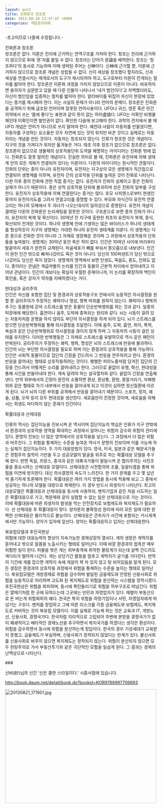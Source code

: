 ```yaml
---
layout: post
title: 진화론과 창조론
date: 2013-08-20 22:47:07 +0900
categories: 깨달음의대화
---
```

-초고이므로 나중에 수정됩니다.-



진화론과 창조론     
창조론은 없다. 이론은 진리에 근거하는 연역구조를 가져야 한다. 창조는 진리에 근거하지 않으므로 뒤에 ‘론’자를 붙일 수 없다. 창조라는 단어가 론論을 배척한다. 창조는 ‘창조하다’의 동사로 기능하며 이때 생략된 주어는 신神이다. 신神에 근거할 뿐, 이론에 근거하지 않으므로 창조론 개념은 성립될 수 없다. 신이 세상을 창조했다 할지라도, 신과 세상을 연결시키는 매개로서의 도구가 제시되어야 하고, 도구로부터 이론이 전개되는 절차를 밟아야 한다. 창조론은 이론화 과정을 거치지 않았으므로 이론이 아니다. 비유하자면 용의자가 심문받고 있을 때 다른 인물이 나타나서 ‘내가 범인이다’고 자백했더라도, 자신이 범인임을 입증하는 절차를 밟아야 한다. 알리바이를 뒤집어 자신이 현장에 있었다는 증거를 제시해야 한다. 이는 사실의 문제가 아니라 언어의 문제다. 창조론은 진화론을 공격하기 위해 급조된 언어이며 잘못된 언어사용이다. UFO나 귀신, 영혼 혹은 민간의약에서 쓰는 ‘몸에 좋다’는 표현과 같이 뜻이 없는 허어虛語다. UFO는 미확인 비행물체인데 미확인이면 발언권이 없다. 확인한 다음에 보고해야 한다. 과학의 견지에서 볼 때 UFO 개념은 언어가 아니므로 쓰지 말아야 한다. 예컨대 사람이 자동차를 만들었다면, 자동차를 구성하는 요소들은 모두 자연에 있는 것의 위치만 바꾼 것이고 실제로는 자동차라는 개념을 만든 것이다. 자동차는 창조되지 않는다. 인류가 창조한 것은 개념이다. 지구의 것을 가져다가 위치만 옮겨놓은 거다. 태초 이후 창조가 없으므로 창조론은 없다. 창조론이 없으므로 생물체의 상호작용단위 도약을 해명하는 아이디어는 진화론 밖에 없다. 진화론도 잘못 알려진 개념이다. 진실한 의미로 볼 때, 진화론은 유전자에 의해 생태계 안의 모든 개체가 연결되어 있다는 이론이다. 다윈의 아이디어는 원시적인 관찰이다. 진화의 단위는 종이 아니라 유전자이며, 유전자는 지구상의 모든 생명체가 직간접으로 연결되어 생명계를 이루며, 유전자 간의 상호작용 단위를 높여온 것이 진화로 나타난다. 다윈 이후 종의 진화에 관한 직접 증거는 없다. 유전자가 진화의 실체이고 종은 진화의 실체가 아니기 때문이다. 종은 성적 상호작용 단위에 불과하며 성은 진화의 일부를 구성한다. 유전자가 상호작용에 의해 연결된다는 증거는 많다. 호모 사피엔스로부터 현생인류까지 유전자지도를 그려서 연결고리를 증명할 수 있다. 부모와 자식간이 유전적 연결고리는 하나의 모체에서 두 자녀가 나오는데서의 일의성으로 증명된다. 유전자 개념이 결여된 다윈의 진화론은 논리세팅을 잘못한 것이다. 구조론으로 보면 종의 진화가 아니라, 유전자의 복제 및 확산이다. 30억년 전 지구에 출현한 최초의 유전자가 복제, 증식, 확산되어 전개된 것이다. 하나의 생명체 안에 기생하는 많은 바이러스가 하나의 생태계를 형성하듯이 지구의 생명체는 거대한 하나의 유전자 생태계를 이룬다. 이 생명계는 다른 종으로 진화한 것이 아니라 그 자체로 생장해온 것이며 그 과정에서 상호작용의 단위들을 높여왔다. 생명계는 30억년 동안 죽은 적이 없다. 인간은 10여년 사이에 머리부터 발끝까지 세포가 완전히 교체된다. 파골세포가 뼈를 부숴서 똥오줌으로 내보낸다. 인간이 완전 인간 밖으로 빠져나갔어도 죽은 것이 아니다. 당신의 100퍼센트가 당신 밖으로 나갔어도 당신은 죽지 않았다. 생명계의 영역에서 보면 탄생도, 죽음도, 종도, 진화도 없다. 종이라는 관념은 계급차별의 논리를 인간과 동물의 근본적 차이에서 얻어내려고 지어낸 관념이다. 인간이 개보다눈 확실히 우월한 존재이니까, 이 논리를 확장하여 백인이 흑인을, 혹은 강자가 약자를 지배하겠다는 거다. 


  


현대성과 공리주의     
인간은 자신을 포함한 집단 및 환경과의 상호작용구조 안에서의 능동적인 의사결정을 원할 뿐 공리주의가 주장하는 쾌락이나 명성, 행복 따위를 원하지 않는다. 쾌락이나 행복의 추구는 동물원에 갇혀 스트레스를 받은 동물이 단순반복행위를 하는 것과 같다. 일종의 틱장애에 해당한다. 흡연이나 음주, 도박에 중독되는 원리와 같다. 뇌는 시동이 걸려 있는 자동차처럼 운행을 하지 않아도 부단히 의사결정을 하게 되어 있다. 뇌가 스트레스를 받으면 단순반복행위를 통해 의사결정을 조달한다. 이때 음주, 도박, 흡연, 취미, 폭력, 욕설과 같은 단순반복행위로 의사결정을 끊이지 않게 하며 그 자동차의 시동이 걸린 상태를 유지한다. 이러한 반복행동은 그 자체로 스트레스를 유발하므로 역시 같은 패턴이 반복된다. 공리주의가 주장하는 쾌락, 행복, 명성은 뇌의 스트레스에 반응에 불과하다. 인간의 뇌는 부단한 의사결정을 필요로 하며 이는 환경과의 상호작용을 통해 가능하다. 인간은 사회적 동물이므로 집단의 긴장을 건드려서 그 반응을 연주하려고 한다. 환경의 반응을 끌어내는 형태로 상호작용하려는 것이다. 팽팽한 피아노줄처럼 당겨진 집단의 긴장을 건드려서 어떻게든 소리를 끌어내려고 한다. 그러므로 끝없이 유행, 혁신, 현대성을 통해 사건을 만들어내야 한다. 계속 달려야 하는 설국열차와 같다. 끝없이 긴장을 연출해 낸다. 만약 외부에서의 긴장이 완전히 소멸하면 환상, 환상통, 환청, 중얼거리기, 자해행위와 같은 형태로 자기 내부에서 반응을 끌어내게 되고 이것이 심하면 정신질환에 이르게 된다. 뇌가 뇌의 다른 부위를 공격해서 반응을 끌어내기 때문이다. 스포츠, 정치, 예술, 상품, 오락 등이 모두 현대성을 생산한다. 새로움만이 진정한 것이며, 새로움을 위해서는 희생도 마다하지 않는 존재가 인간이다. 



<p style="BACKGROUND: #ffffff; mso-pagination: none; mso-padding-alt: 0pt 0pt 0pt 0pt" class="0">
  확률대응과 선제대응
</p>

<p style="BACKGROUND: #ffffff; mso-pagination: none; mso-padding-alt: 0pt 0pt 0pt 0pt" class="0">
  인류의 역사는 집단지능을 진보시켜 온 역사이며 집단지능의 핵심은 인류가 지구 안밖에서 환경과의 상호작용 영역을 확대하는 과정에서 일어나는 위험의 감수와 위험의 관리에 있다. 문명의 진보는 더 많은 영역에서의 상호작용을 낳는다. 그 과정에서 더 많은 위험과 마주친다. 그 위험을 통제하는 수준을 높여온 역사가 문명의 진보이며 이를 가능케 하는 실체가 집단지능이다. 두 가지 대응방법이 있다. 영국, 미국, 일본과 같은 해양국가들은 경험주의 철학이 기반을 두고 성공모델의 발굴을 위주로 하는 확률대응 모델을 추구해 왔다. 반면 독일, 프랑스, 중국과 같은 대륙국가들이 발달시켜 온 합리주의는 사전조율을 중요시하는 선제대응 모델이다. 선제대응은 사전합의와 조율, 일괄타결을 통해 위험을 미연에 방지한다. 대신 의사결정의 속도가 느려진다. 한 가지 문제를 두고 몇 십년씩 줄기차게 토론해야 한다. 확률대응은 여러 가지 방법을 동시에 적용해 보고 그 중에서 성공하는 하나의 모델을 대량으로 복제한다. 이 경우 반드시 희생자가 나타난다. 최고의 대응모델은 확률대응과 선제대응을 동시에 사용하되, 벤처기업과 같은 처음 시도하는 일은 확률대응으로 가고, 핵문제와 같이 실험할 수 없는 일은 선제대응으로 가는 것이다. 이때 확률대응에 따른 희생자의 발생을 막는 안전장치로 보험제도와 복지제도가 필요하다. 선 선제대응 후 확률대응이 맞다. 양자론의 불확정성 원리에 따라 모든 일에 대한 완벽한 선제대응은 물리적으로 불능이다. 선제대응은 관측자가 사건에 포함되는 거시세계에서만 가능하다. 양자가 입자에 앞선다. 양자는 확률대응하고 입자는 선제대응한다.
</p>


  


북유럽모델과 후진국현상     
위험에 대한 대응능력의 향상이 지속가능한 경제성장의 열쇠다. 게의 생장은 게딱지를 뜯어내고 밖으로 알몸을 노출시키는 형태로 일어난다. 이때 바깥 환경과의 접촉은 매우 위험한 일이 된다. 허물을 벗은 게는 외부충격에 취약한 물렁게가 되는데 살짝 건드려도 게다리가 떨어져 나간다. 게는 상당기간 활동을 멈추고 게딱지가 굳기를 기다린다. 만약 이 기간에 게를 잡으면 게딱지 속에 게살이 꽉 차 있지 않고 텅 비어있음을 알게 된다. 모든 생장은 환경과의 상호작용 과정에서 위험을 통제하는 수준을 높이는 형태로 일어난다. 북유럽모델은 개방경제로 위험을 감수하며 발달된 금융제도와 안정된 신용사회로 위험을 능동적으로 처리하며 고도화 된 복지제도로 위험을 분산하는 시스템을 정착시켰다. 후진국현상은 위험을 회피하며, 동시에 폭탄돌리기로 위험을 하부구조로 떠넘긴다. 위험은 깔때기처럼 한 곳에 모여드는데 그곳에는 빈민과 자영업자가 있다. 재벌이 부동산으로 돈 버는게 위험회피의 예다. 한국은 특히 위험을 하청기업이나 서민, 자영업자에게 떠넘기는 구조다. 벤처를 창업하고 그에 따른 리스크를 각종 금융제도와 보험제도, 복지제도로 커버하는 것이 북유럽 모델이다. 이를 실제로 가능케 하는 것은 교육과 IT, 개방노선, 신용사회, 경쟁국가다. 한국처럼 지리적으로 고립되어 주변에 본받을 경쟁국가가 없이 폐쇄적이고 배타적인 경제노선을 추구하면서 복지국가를 하겠다는 생각은 환상이다. 위험을 감수하면서 동시에 위험을 분산하는게 정답이다. 한국의 경우 기성세대가 교육받지 못했고, 금융제도가 부실하며, 신용사회가 정착되지 않았다는 한계가 있다. 불신사회를 신용사회로 바꾸지 않으면 복지제도는 정착되지 않는다. 위험이 분산되지 않으면 모두 한탕주의로 가서 부동산투기와 같은 극단적인 모험을 일삼게 된다. 그 결과는 경제의 난맥상으로 나타난다. 

\### 


  


신비(妙)님의 신간 ‘신은 쿨한 스타일이다.’ 시중서점에 있습니다. 


  


<http://book.daum.net/detail/book.do?bookid=KOR9788997706693>




  


  <img alt="20130821_171901.jpg" src="assets/attach/images/198/682/380/20130821_171901.jpg" width="500" height="375" />

